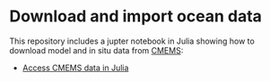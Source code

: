 # Download and import ocean data


This repository includes a jupter notebook in Julia showing how to download model and in situ data from [CMEMS](https://marine.copernicus.eu/):

* [Access CMEMS data in Julia](https://nbviewer.jupyter.org/github/Alexander-Barth/getting-ocean-data/blob/master/DataAccess-CMEMS.ipynb)
